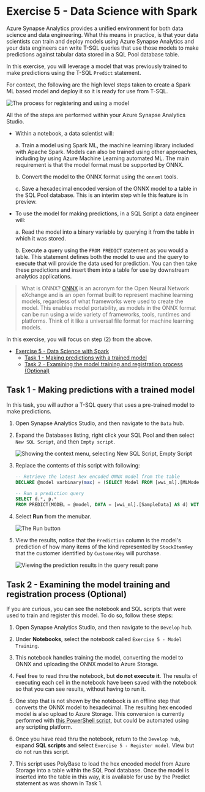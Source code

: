 # Exercise 5 - Data Science with Spark

Azure Synapse Analytics provides a unified environment for both data science and data engineering. What this means in practice, is that your data scientists can train and deploy models using Azure Synapse Analytics and your data engineers can write T-SQL queries that use those models to make predictions against tabular data stored in a SQL Pool database table.

In this exercise, you will leverage a model that was previously trained to make predictions using the T-SQL `Predict` statement.

For context, the following are the high level steps taken to create a Spark ML based model and deploy it so it is ready for use from T-SQL.

![The process for registering and using a model](media/ex05-model-registration-process.png "Review the model registration process")

All the of the steps are performed within your Azure Synapse Analytics Studio.

- Within a notebook, a data scientist will:

   a. Train a model using Spark ML, the machine learning library included with Apache Spark. Models can also be trained using other approaches, including by using Azure Machine Learning automated ML. The main requirement is that the model format must be supported by ONNX.

   b. Convert the model to the ONNX format using the `onnxml` tools.

   c. Save a hexadecimal encoded version of the ONNX model to a table in the SQL Pool database. This is an interim step while this feature is in preview.

- To use the model for making predictions, in a SQL Script a data engineer will:

   a. Read the model into a binary variable by querying it from the table in which it was stored.

   b. Execute a query using the `FROM PREDICT` statement as you would a table. This statement defines both the model to use and the query to execute that will provide the data used for prediction. You can then take these predictions and insert them into a table for use by downstream analytics applications.

> What is ONNX? [ONNX](https://onnx.ai/) is an acronym for the Open Neural Network eXchange and is an open format built to represent machine learning models, regardless of what frameworks were used to create the model. This enables model portability, as models in the ONNX format can be run using a wide variety of frameworks, tools, runtimes and platforms. Think of it like a universal file format for machine learning models.

In this exercise, you will focus on step (2) from the above.

- [Exercise 5 - Data Science with Spark](#exercise-5---data-science-with-spark)
  - [Task 1 - Making predictions with a trained model](#task-1---making-predictions-with-a-trained-model)
  - [Task 2 - Examining the model training and registration process (Optional)](#task-2---examining-the-model-training-and-registration-process-optional)

## Task 1 - Making predictions with a trained model

In this task, you will author a T-SQL query that uses a pre-trained model to make predictions.

1. Open Synapse Analytics Studio, and then navigate to the `Data` hub.

2. Expand the Databases listing, right click your SQL Pool and then select `New SQL Script`, and then `Empty script`.

   ![Showing the context menu, selecting New SQL Script, Empty Script](media/ex05-new-sql-script.png "Create a new empty script")

3. Replace the contents of this script with following:

   ```sql
   -- Retrieve the latest hex encoded ONNX model from the table
   DECLARE @model varbinary(max) = (SELECT Model FROM [wwi_ml].[MLModel] WHERE Id = (SELECT Top(1) max(ID) FROM [wwi_ml].[MLModel]));

   -- Run a prediction query
   SELECT d.*, p.*
   FROM PREDICT(MODEL = @model, DATA = [wwi_ml].[SampleData] AS d) WITH (prediction real) AS p;
   ```

4. Select **Run** from the menubar.

   ![The Run button](media/ex05-select-run.png "Select Run")

5. View the results, notice that the `Prediction` column is the model's prediction of how many items of the kind represented by `StockItemKey` that the customer identified by `CustomerKey` will purchase.

   ![Viewing the prediction results in the query result pane](media/ex05-view-prediction-results.png "Review the prediction value")

## Task 2 - Examining the model training and registration process (Optional)

If you are curious, you can see the notebook and SQL scripts that were used to train and register this model. To do so, follow these steps:

1. Open Synapse Analytics Studio, and then navigate to the `Develop` hub.

2. Under **Notebooks**, select the notebook called `Exercise 5 - Model Training`.

3. This notebook handles training the model, converting the model to ONNX and uploading the ONNX model to Azure Storage.

4. Feel free to read thru the notebook, but **do not execute it**. The results of executing each cell in the notebook have been saved with the notebook so that you can see results, without having to run it.

5. One step that is not shown by the notebook is an offline step that converts the ONNX model to hexadecimal. The resulting hex encoded model is also upload to Azure Storage. This conversion is currently performed with [this PowerShell script](artifacts/05/convert-to-hex.ps1), but could be automated using any scripting platform.

6. Once you have read thru the notebook, return to the `Develop hub`, expand **SQL scripts** and select `Exercise 5 - Register model`. View but do not run this script.

7. This script uses PolyBase to load the hex encoded model from Azure Storage into a table within the SQL Pool database. Once the model is inserted into the table in this way, it is available for use by the Predict statement as was shown in Task 1.
